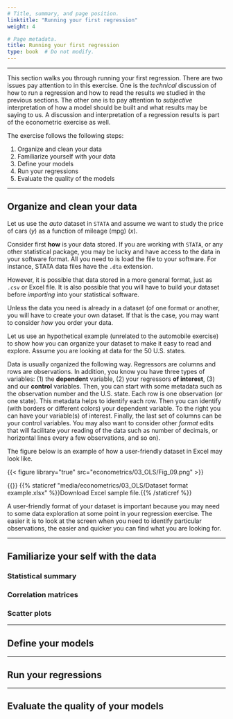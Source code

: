 ```yaml
---
# Title, summary, and page position.
linktitle: "Running your first regression"
weight: 4

# Page metadata.
title: Running your first regression
type: book  # Do not modify.
---
```


---

This section walks you through running your first regression. There are two issues pay attention to in this exercise. One is the *technical* discussion of how to run a regression and how to read the results we studied in the previous sections. The other one is to pay attention to *subjective* interpretation of how a model should be built and what results may be saying to us. A discussion and interpretation of a regression results is part of the econometric exercise as well.

The exercise follows the following steps:

1. Organize and clean your data
2. Familiarize yourself with your data
3. Define your models
4. Run your regressions
5. Evaluate the quality of the models

---

## Organize and clean your data

Let us use the *auto* dataset in `STATA` and assume we want to study the price of cars $(y)$ as a function of mileage (mpg) $(x)$.

Consider first **how** is your data stored. If you are working with `STATA`, or any other statistical package, you may be lucky and have access to the data in your software format. All you need to is load the file to your software. For instance, STATA data files have the `.dta` extension.

However, it is possible that data stored in a more general format, just as `.csv` or Excel file. It is also possible that you will have to build your dataset before *importing* into your statistical software.

Unless the data you need is already in a dataset (of one format or another, you will have to create your own dataset. If that is the case, you may want to consider *how* you order your data.

Let us use an hypothetical example (unrelated to the automobile exercise) to show how you can organize your dataset to make it easy to read and explore. Assume you are looking at data for the 50 U.S. states.

Data is usually organized the following way. Regressors are columns and rows are observations. In addition, you know you have three types of variables: (1) the **dependent** variable, (2) your regressors **of interest**, (3) and our **control** variables. Then, you can start with some metadata such as the observation number and the U.S. state. Each row is one observation (or one state). This metadata helps to identify each row. Then you can identify (with borders or different colors) your dependent variable. To the right you can have your variable(s) of interest. Finally, the last set of columns can be your control variables. You may also want to consider other *format* edits that will facilitate your reading of the data such as number of decimals, or horizontal lines every a few observations, and so on).

The figure below is an example of how a user-friendly dataset in Excel may look like.

{{< figure library="true" src="econometrics/03_OLS/Fig_09.png" >}}

{{<icon name="file-excel" pack="fas" >}} {{% staticref "media/econometrics/03_OLS/Dataset format example.xlsx" %}}Download Excel sample file.{{% /staticref %}}

A user-friendly format of your dataset is important because you may need to some data exploration at some point in your regression exercise. The easier it is to look at the screen when you need to identify particular observations, the easier and quicker you can find what you are looking for.

---

## Familiarize your self with the data

### Statistical summary

### Correlation matrices

### Scatter plots

---

## Define your models

---

## Run your regressions

---

## Evaluate the quality of your models